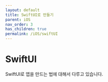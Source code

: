 ```yaml
---
layout: default
title: SwiftUI로 만들기
parent: iOS
nav_order: 3
has_children: true
permalink: /iOS/swiftUI
---
```


# SwiftUI

SwiftUI로 앱을 만드는 법에 대해서 다루고 있습니다.